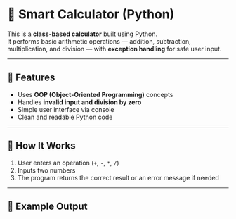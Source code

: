 # 🧮 Smart Calculator (Python)

This is a **class-based calculator** built using Python.  
It performs basic arithmetic operations — addition, subtraction, multiplication, and division — with **exception handling** for safe user input.

---

## 🚀 Features
- Uses **OOP (Object-Oriented Programming)** concepts  
- Handles **invalid input and division by zero**  
- Simple user interface via console  
- Clean and readable Python code  

---

## 🧠 How It Works
1. User enters an operation (`+`, `-`, `*`, `/`)  
2. Inputs two numbers  
3. The program returns the correct result or an error message if needed  

---

## 🧩 Example Output
